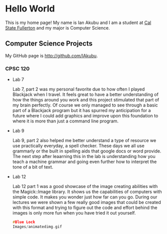 # Hello World

This is my home page! My name is Ian Akubu and I am a student at [Cal State Fullerton](http://www.fullerton.edu/) and my major is Computer Science.

## Computer Science Projects

My GitHub page is http://github.com/IAkubu.

### CPSC 120

* Lab 7

    Lab 7, part 2 was my personal favorite due to how often I played Blackjack when I travel. It feels great to have a better understanding of how the things around you work and this project stimulated that part of my brain perfectly. Of course we only managed to see through a basic part of a Blackjack program but it has spurred my anticipation for a future where I could add graphics and improve upon this foundation to where it is more than just a command line program.

* Lab 9

   Lab 9, part 2 also helped me better understand a type of resource we use practically everyday, a spell checker. These days we all use grammarly or the built in spelling aids that google docs or word provide. The next step after leaarning this in the lab is understanding how you teach a machine grammar and going even further how to interpret the tone of a bit of text.

* Lab 12

   Lab 12 part 1 was a good showcase of the image creating abilities with the Magick::Image library. It shows us the capabilities of computers with simple code. It makes you wonder just how far can you go. During our lectures we were shown a few really good images that could be created with this format and trying to figure out the code and effort behind the images is only more fun when you have tried it out yourself.
   
   ```c
   #Blue Lock
   Images/animatedimg.gif
